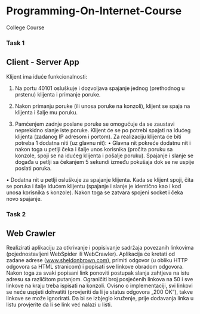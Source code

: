 # Programming-On-Internet-Course
College Course
### Task 1
## Client - Server App
Klijent ima iduće funkcionalnosti:
1)	Na portu 40101 osluškuje i dozvoljava spajanje jednog (prethodnog u prstenu) klijenta i primanje poruke.

2)	Nakon primanju poruke (ili unosa poruke na konzoli), klijent se spaja na klijenta i šalje mu poruku.

3)	Pamćenjem zadnje poslane poruke se omogućuje da se zaustavi neprekidno slanje iste poruke.
Klijent će se po potrebi spajati na idućeg klijenta (zadanog IP adresom i portom). Za realizaciju klijenta će biti potreba 1 dodatna niti (uz glavnu nit):
•	Glavna nit pokreće dodatnu nit i nakon toga u petlji čeka i šalje unos korisnika (pročita poruku sa konzole, spoji se na idućeg klijenta i pošalje poruku). Spajanje i slanje se događa u petlji sa čekanjem 5 sekundi između pokušaja dok se ne uspije poslati poruka.

•	Dodatna nit u petlji osluškuje za spajanje klijenta. Kada se klijent spoji, čita se poruka i šalje idućem klijentu (spajanje i slanje je identično kao i kod unosa korisnika s konzole). Nakon toga se zatvara spojeni socket i čeka novo spajanje. 

### Task 2
## Web Crawler
Realizirati aplikaciju za otkrivanje i popisivanje sadržaja povezanih linkovima (pojednostavljeni WebSpider ili WebCrawler). Aplikacija će kretati od zadane adrese (www.sheldonbrown.com), primiti odgovor (u obliku HTTP odgovora sa HTML stranicom) i popisati sve linkove obradom odgovora. Nakon toga za svaki popisani link ponoviti postupak slanja zahtjeva na istu adresu sa različitom putanjom.
Ograničiti broj posjećenih linkova na 50 i sve linkove na kraju treba ispisati na konzoli. Ovisno o implementaciji, svi linkovi se neće uspjeti dohvatiti (provjeriti da li je status odgovora „200 OK“), takve linkove se može ignorirati.
Da bi se izbjeglo kruženje, prije dodavanja linka u listu provjerite da li se link već nalazi u listi. 
